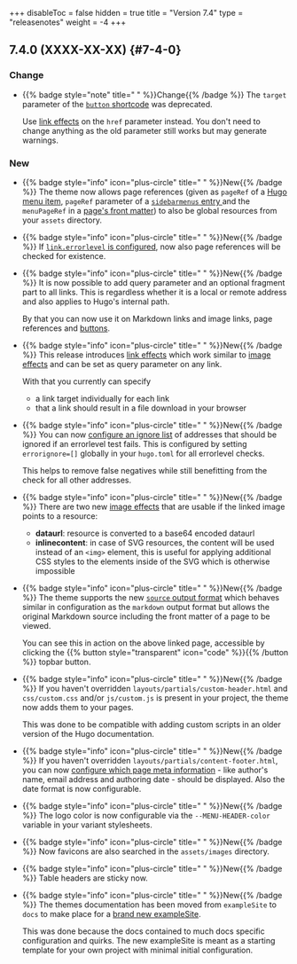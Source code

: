 +++
disableToc = false
hidden = true
title = "Version 7.4"
type = "releasenotes"
weight = -4
+++

## 7.4.0 (XXXX-XX-XX) {#7-4-0}

### Change

- {{% badge style="note" title=" " %}}Change{{% /badge %}} The `target` parameter of the [`button` shortcode](shortcodes/button#parameter) was deprecated.

  Use [link effects](authoring/markdown#link-effects)  on the `href` parameter instead. You don't need to change anything as the old parameter still works but may generate warnings.

### New

- {{% badge style="info" icon="plus-circle" title=" " %}}New{{% /badge %}} The theme now allows page references (given as `pageRef` of a [Hugo menu item](https://gohugo.io/content-management/menus/), `pageRef` parameter of a [`sidebarmenus` entry ](configuration/sidebar/menus#defining-sidebar-menus) and the `menuPageRef` in a [page's front matter](configuration/sidebar/menus/#displaying-arbitrary-links-in-a-page-menu)) to also be global resources from your `assets` directory.

- {{% badge style="info" icon="plus-circle" title=" " %}}New{{% /badge %}} If [`link.errorlevel` is configured](authoring/frontmatter/linking/#enabling-link-and-image-link-warnings), now also page references will be checked for existence.

- {{% badge style="info" icon="plus-circle" title=" " %}}New{{% /badge %}} It is now possible to add query parameter and an optional fragment part to all links. This is regardless whether it is a local or remote address and also applies to Hugo's internal path.

  By that you can now use it on Markdown links and image links, page references and [buttons](shortcodes/button).

- {{% badge style="info" icon="plus-circle" title=" " %}}New{{% /badge %}} This release introduces [link effects](authoring/linkeffects) which work similar to [image effects](authoring/imageeffects) and can be set as query parameter on any link.

  With that you currently can specify

  - a link target individually for each link
  - that a link should result in a file download in your browser

- {{% badge style="info" icon="plus-circle" title=" " %}}New{{% /badge %}} You can now [configure an ignore list](authoring/frontmatter/linking/#ignoring-false-negatives) of addresses that should be ignored if an errorlevel test fails. This is configured by setting `errorignore=[]` globally in your `hugo.toml` for all errorlevel checks.

  This helps to remove false negatives while still benefitting from the check for all other addresses.

- {{% badge style="info" icon="plus-circle" title=" " %}}New{{% /badge %}} There are two new [image effects](authoring/imageeffects) that are usable if the linked image points to a resource:

    - **dataurl**: resource is converted to a base64 encoded dataurl
    - **inlinecontent**: in case of SVG resources, the content will be used instead of an `<img>` element, this is useful for applying additional CSS styles to the elements inside of the SVG which is otherwise impossible

- {{% badge style="info" icon="plus-circle" title=" " %}}New{{% /badge %}} The theme supports the new [`source` output format](configuration/sitemanagement/outputformats/#source-support) which behaves similar in configuration as the `markdown` output format but allows the original Markdown source including the front matter of a page to be viewed.

  You can see this in action on the above linked page, accessible by clicking the {{% button style="transparent" icon="code" %}}{{% /button %}} topbar button.

- {{% badge style="info" icon="plus-circle" title=" " %}}New{{% /badge %}} If you haven't overridden `layouts/partials/custom-header.html` and `css/custom.css` and/or `js/custom.js` is present in your project, the theme now adds them to your pages.

  This was done to be compatible with adding custom scripts in an older version of the Hugo documentation.

- {{% badge style="info" icon="plus-circle" title=" " %}}New{{% /badge %}} If you haven't overridden `layouts/partials/content-footer.html`, you can now [configure which page meta information](configuration/content/meta) - like author's name, email address and authoring date - should be displayed. Also the date format is now configurable.

- {{% badge style="info" icon="plus-circle" title=" " %}}New{{% /badge %}} The logo color is now configurable via the `--MENU-HEADER-color` variable in your variant stylesheets.

- {{% badge style="info" icon="plus-circle" title=" " %}}New{{% /badge %}} Now favicons are also searched in the `assets/images` directory.

- {{% badge style="info" icon="plus-circle" title=" " %}}New{{% /badge %}} Table headers are sticky now.

- {{% badge style="info" icon="plus-circle" title=" " %}}New{{% /badge %}} The themes documentation has been moved from `exampleSite` to `docs` to make place for a [brand new exampleSite](https://mcshelby.github.io/hugo-theme-relearn/exampleSite/about/index.html).

  This was done because the docs contained to much docs specific configuration and quirks. The new exampleSite is meant as a starting template for your own project with minimal initial configuration.
